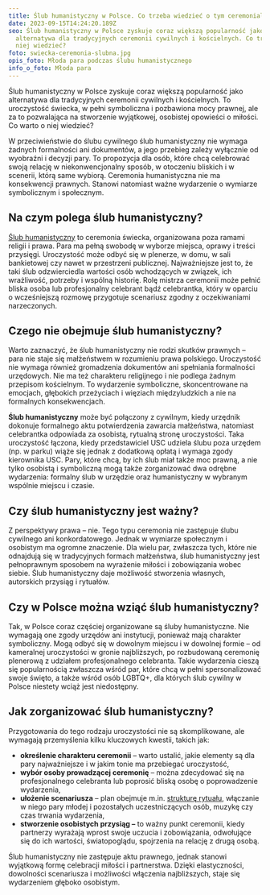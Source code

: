 ```yaml
---
title: Ślub humanistyczny w Polsce. Co trzeba wiedzieć o tym ceremoniale?
date: 2023-09-15T14:24:20.189Z
seo: ​​Ślub humanistyczny w Polsce zyskuje coraz większą popularność jako
  alternatywa dla tradycyjnych ceremonii cywilnych i kościelnych. Co trzeba o
  niej wiedzieć?
foto: swiecka-ceremonia-slubna.jpg
opis_foto: Młoda para podczas ślubu humanistycznego
info_o_foto: Młoda para
---
```

​​Ślub humanistyczny w Polsce zyskuje coraz większą popularność jako alternatywa dla tradycyjnych ceremonii cywilnych i kościelnych. To uroczystość świecka, w pełni symboliczna i pozbawiona mocy prawnej, ale za to pozwalająca na stworzenie wyjątkowej, osobistej opowieści o miłości. Co warto o niej wiedzieć?

W przeciwieństwie do ślubu cywilnego ślub humanistyczny nie wymaga żadnych formalności ani dokumentów, a jego przebieg zależy wyłącznie od wyobraźni i decyzji pary. To propozycja dla osób, które chcą celebrować swoją relację w niekonwencjonalny sposób, w otoczeniu bliskich i w scenerii, którą same wybiorą. Ceremonia humanistyczna nie ma konsekwencji prawnych. Stanowi natomiast ważne wydarzenie o wymiarze symbolicznym i społecznym.

## **Na czym polega ślub humanistyczny?**

[Ślub humanistyczny](https://www.naprogu.pl/rytual-dla-ciebie/slub/) to ceremonia świecka, organizowana poza ramami religii i prawa. Para ma pełną swobodę w wyborze miejsca, oprawy i treści przysięgi. Uroczystość może odbyć się w plenerze, w domu, w sali bankietowej czy nawet w przestrzeni publicznej. Najważniejsze jest to, że taki ślub odzwierciedla wartości osób wchodzących w związek, ich wrażliwość, potrzeby i wspólną historię. Rolę mistrza ceremonii może pełnić bliska osoba lub profesjonalny celebrant bądź celebrantka, który w oparciu o wcześniejszą rozmowę przygotuje scenariusz zgodny z oczekiwaniami narzeczonych.

## **Czego nie obejmuje ślub humanistyczny?**

Warto zaznaczyć, że ślub humanistyczny nie rodzi skutków prawnych – para nie staje się małżeństwem w rozumieniu prawa polskiego. Uroczystość nie wymaga również gromadzenia dokumentów ani spełniania formalności urzędowych. Nie ma też charakteru religijnego i nie podlega żadnym przepisom kościelnym. To wydarzenie symboliczne, skoncentrowane na emocjach, głębokich przeżyciach i więziach międzyludzkich a nie na formalnych konsekwencjach.

**Ślub humanistyczny** może być połączony z cywilnym, kiedy urzędnik dokonuje formalnego aktu potwierdzenia zawarcia małżeństwa, natomiast celebrantka odpowiada za osobistą, rytualną stronę uroczystości. Taka uroczystość łączona, kiedy przedstawiciel USC udziela ślubu poza urzędem (np. w parku) wiąże się jednak z dodatkową opłatą i wymaga zgody kierownika USC. Pary, które chcą, by ich ślub miał także moc prawną, a nie tylko osobistą i symboliczną mogą także zorganizować dwa odrębne wydarzenia: formalny ślub w urzędzie oraz humanistyczny w wybranym wspólnie miejscu i czasie.

## **Czy ślub humanistyczny jest ważny?**

Z perspektywy prawa – nie. Tego typu ceremonia nie zastępuje ślubu cywilnego ani konkordatowego. Jednak w wymiarze społecznym i osobistym ma ogromne znaczenie. Dla wielu par, zwłaszcza tych, które nie odnajdują się w tradycyjnych formach małżeństwa, ślub humanistyczny jest pełnoprawnym sposobem na wyrażenie miłości i zobowiązania wobec siebie. Ślub humanistyczny daje możliwość stworzenia własnych, autorskich przysiąg i rytuałów.

## **Czy w Polsce można wziąć ślub humanistyczny?**

Tak, w Polsce coraz częściej organizowane są śluby humanistyczne. Nie wymagają one zgody urzędów ani instytucji, ponieważ mają charakter symboliczny. Mogą odbyć się w dowolnym miejscu i w dowolnej formie – od kameralnej uroczystości w gronie najbliższych, po rozbudowaną ceremonię plenerową z udziałem profesjonalnego celebranta. Takie wydarzenia cieszą się popularnością zwłaszcza wśród par, które chcą w pełni spersonalizować swoje święto, a także wśród osób LGBTQ+, dla których ślub cywilny w Polsce niestety wciąż jest niedostępny.

## **Jak zorganizować ślub humanistyczny?**

Przygotowania do tego rodzaju uroczystości nie są skomplikowane, ale wymagają przemyślenia kilku kluczowych kwestii, takich jak:

* **określenie charakteru ceremonii** – warto ustalić, jakie elementy są dla pary najważniejsze i w jakim tonie ma przebiegać uroczystość,
* **wybór osoby prowadzącej ceremonię** – można zdecydować się na profesjonalnego celebranta lub poprosić bliską osobę o poprowadzenie wydarzenia,
* **ułożenie scenariusza** – plan obejmuje m.in. [strukturę rytuału](https://www.naprogu.pl/rytual-dla-ciebie/), włączanie w niego pary młodej i pozostałych uczestniczących osób, muzykę czy czas trwania wydarzenia,
* **stworzenie osobistych przysiąg –** to ważny punkt ceremonii, kiedy partnerzy wyrażają wprost swoje uczucia i zobowiązania, odwołujące się do ich wartości, światopoglądu, spojrzenia na relację z drugą osobą.

Ślub humanistyczny nie zastępuje aktu prawnego, jednak stanowi wyjątkową formę celebracji miłości i partnerstwa. Dzięki elastyczności, dowolności scenariusza i możliwości włączenia najbliższych, staje się wydarzeniem głęboko osobistym.